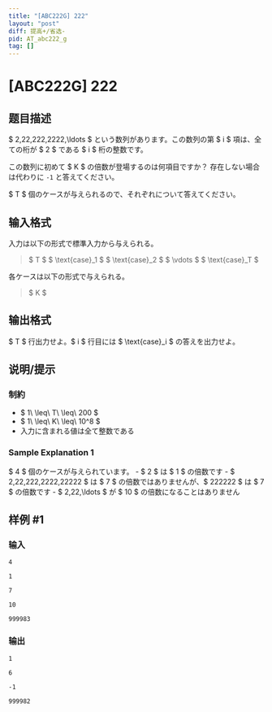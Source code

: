 ```yaml
---
title: "[ABC222G] 222"
layout: "post"
diff: 提高+/省选-
pid: AT_abc222_g
tag: []
---
```


# [ABC222G] 222

## 题目描述

[problemUrl]: https://atcoder.jp/contests/abc222/tasks/abc222_g

$ 2,22,222,2222,\ldots $ という数列があります。この数列の第 $ i $ 項は、全ての桁が $ 2 $ である $ i $ 桁の整数です。

この数列に初めて $ K $ の倍数が登場するのは何項目ですか？ 存在しない場合は代わりに `-1` と答えてください。

$ T $ 個のケースが与えられるので、それぞれについて答えてください。

## 输入格式

入力は以下の形式で標準入力から与えられる。

> $ T $ $ \text{case}_1 $ $ \text{case}_2 $ $ \vdots $ $ \text{case}_T $

各ケースは以下の形式で与えられる。

> $ K $

## 输出格式

$ T $ 行出力せよ。$ i $ 行目には $ \text{case}_i $ の答えを出力せよ。

## 说明/提示

### 制約

- $ 1\ \leq\ T\ \leq\ 200 $
- $ 1\ \leq\ K\ \leq\ 10^8 $
- 入力に含まれる値は全て整数である

### Sample Explanation 1

$ 4 $ 個のケースが与えられています。 - $ 2 $ は $ 1 $ の倍数です - $ 2,22,222,2222,22222 $ は $ 7 $ の倍数ではありませんが、$ 222222 $ は $ 7 $ の倍数です - $ 2,22,\ldots $ が $ 10 $ の倍数になることはありません

## 样例 #1

### 输入

```
4
1
7
10
999983
```

### 输出

```
1
6
-1
999982
```

